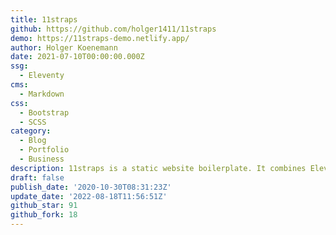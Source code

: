 ```yaml
---
title: 11straps
github: https://github.com/holger1411/11straps
demo: https://11straps-demo.netlify.app/
author: Holger Koenemann
date: 2021-07-10T00:00:00.000Z
ssg:
  - Eleventy
cms:
  - Markdown
css:
  - Bootstrap
  - SCSS
category:
  - Blog
  - Portfolio
  - Business
description: 11straps is a static website boilerplate. It combines Eleventy with Bootstrap 5.
draft: false
publish_date: '2020-10-30T08:31:23Z'
update_date: '2022-08-18T11:56:51Z'
github_star: 91
github_fork: 18
--- 
```

